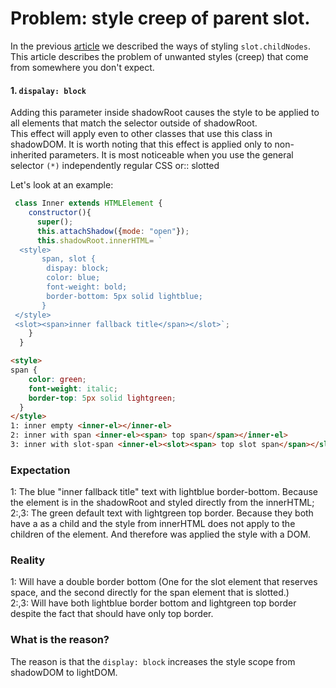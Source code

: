 # Problem: style creep of parent slot.

In the previous [article](https://github.com/Halochkin/Components/blob/master/Articles/CSS/How%20to%20style%20slot.childNodes%3F.md) we
described the ways of styling `slot.childNodes`. This article describes the problem of unwanted styles (creep) that come from somewhere you 
don't expect.


#### 1. `dispalay: block`
Adding this parameter inside shadowRoot causes the style to be applied to all elements that match the selector outside of shadowRoot.<br>
This effect will apply even to other classes that use this class in shadowDOM. It is worth noting that this effect is applied only to non-inherited parameters. It is most noticeable when you use the general selector `(*)` independently regular CSS or:: slotted

Let's look at an example:

     
```javascript
 class Inner extends HTMLElement {
    constructor(){
      super();
      this.attachShadow({mode: "open"});
      this.shadowRoot.innerHTML= `
  <style>
       span, slot { 
        dispay: block;
        color: blue;
        font-weight: bold;
        border-bottom: 5px solid lightblue; 
       }
 </style>
 <slot><span>inner fallback title</span></slot>`;
    }
  }
```
```html
<style> 
span { 
    color: green;
    font-weight: italic;
    border-top: 5px solid lightgreen; 
  }
</style>
1: inner empty <inner-el></inner-el>
2: inner with span <inner-el><span> top span</span></inner-el>
3: inner with slot-span <inner-el><slot><span> top slot span</span></slot></inner-el>
```
### Expectation 
1: The blue "inner fallback title" text with lightblue border-bottom. Because the element is in the shadowRoot and styled directly from the innerHTML; <br>
2:,3: The green default text with lightgreen top border. Because they both have a as a child and the style from innerHTML does not apply to the children of the element. And therefore was applied the style with a DOM.
### Reality 
1: Will have a double border bottom (One for the slot element that reserves space, and the second directly for the span element that is slotted.)<br>
2:,3: Will have both lightblue border bottom and lightgreen top border despite the fact that should have only top border.<br>
### What is the reason?
The reason is that the `display: block` increases the style scope from shadowDOM to lightDOM. 

